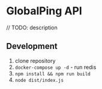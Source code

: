 # GlobalPing API

// TODO: description

## Development

1. clone repository
2. `docker-compose up -d` - run redis
3. `npm install && npm run build`
4. `node dist/index.js`